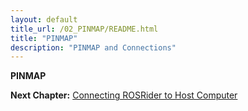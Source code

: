 ```yaml
---
layout: default
title_url: /02_PINMAP/README.html
title: "PINMAP"
description: "PINMAP and Connections"
---
```


**PINMAP**

__Next Chapter:__ [Connecting ROSRider to Host Computer](../03_CONNECT/README.md)